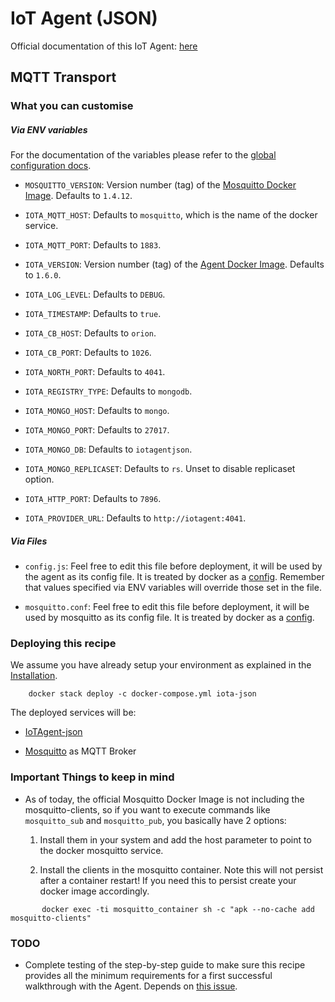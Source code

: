 # IoT Agent (JSON)

Official documentation of this IoT Agent:
[here](http://fiware-iotagent-json.readthedocs.io/en/latest/index.html)

## MQTT Transport

### What you can customise

##### Via ENV variables

For the documentation of the variables please refer to the
[global configuration docs](https://github.com/telefonicaid/iotagent-node-lib/blob/master/doc/installationguide.md).

- `MOSQUITTO_VERSION`: Version number (tag) of the
[Mosquitto Docker Image](https://hub.docker.com/\_/eclipse-mosquitto/).
Defaults to `1.4.12`.

- `IOTA_MQTT_HOST`: Defaults to `mosquitto`, which is the name of the docker
service.

- `IOTA_MQTT_PORT`: Defaults to `1883`.

- `IOTA_VERSION`: Version number (tag) of the
[Agent Docker Image](https://hub.docker.com/r/telefonicaiot/iotagent-json/~/dockerfile/).
Defaults to `1.6.0`.

- `IOTA_LOG_LEVEL`: Defaults to `DEBUG`.

- `IOTA_TIMESTAMP`: Defaults to `true`.

- `IOTA_CB_HOST`: Defaults to `orion`.

- `IOTA_CB_PORT`: Defaults to `1026`.

- `IOTA_NORTH_PORT`: Defaults to `4041`.

- `IOTA_REGISTRY_TYPE`: Defaults to `mongodb`.

- `IOTA_MONGO_HOST`: Defaults to `mongo`.

- `IOTA_MONGO_PORT`: Defaults to `27017`.

- `IOTA_MONGO_DB`: Defaults to `iotagentjson`.

- `IOTA_MONGO_REPLICASET`: Defaults to `rs`. Unset to disable replicaset option.

- `IOTA_HTTP_PORT`: Defaults to `7896`.

- `IOTA_PROVIDER_URL`: Defaults to `http://iotagent:4041`.

##### Via Files

- `config.js`: Feel free to edit this file before deployment, it will be used by
the agent as its config file. It is treated by docker as a
[config](https://docs.docker.com/compose/compose-file/#configs). Remember that
values specified via ENV variables will override those set in the file.

- `mosquitto.conf`: Feel free to edit this file before deployment, it will be
used by mosquitto as its config file. It is treated by docker as a
[config](https://docs.docker.com/compose/compose-file/#configs).

### Deploying this recipe

We assume you have already setup your environment as explained in the
[Installation](../../installation.md).

```
    docker stack deploy -c docker-compose.yml iota-json
```

The deployed services will be:

- [IoTAgent-json](https://github.com/telefonicaid/iotagent-json)

- [Mosquitto](http://mosquitto.org/) as MQTT Broker

### Important Things to keep in mind

- As of today, the official Mosquitto Docker Image is not including the
  mosquitto-clients, so if you want to execute commands like `mosquitto_sub`
  and `mosquitto_pub`, you basically have 2 options:

  1. Install them in your system and add the host parameter to point to the
     docker mosquitto service.

  1. Install the clients in the mosquitto container. Note this will not persist
     after a container restart! If you need this to persist create your docker
     image accordingly.

```
       docker exec -ti mosquitto_container sh -c "apk --no-cache add mosquitto-clients"    
```

### TODO

- Complete testing of the step-by-step guide to make sure this recipe provides
  all the minimum requirements for a first successful walkthrough with
  the Agent. Depends on
  [this issue](https://github.com/telefonicaid/iotagent-json/issues/222).

